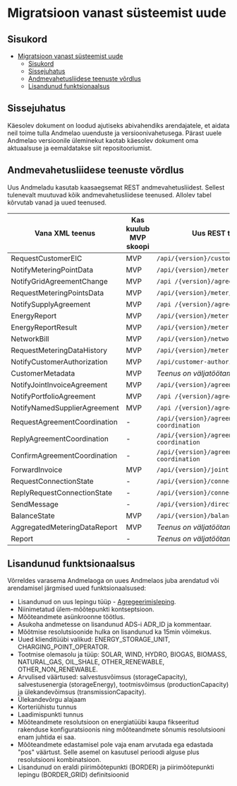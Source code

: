 # Migratsioon vanast süsteemist uude

## Sisukord

- [Migratsioon vanast süsteemist uude](#migratsioon-vanast-süsteemist-uude)
  - [Sisukord](#sisukord)
  - [Sissejuhatus](#sissejuhatus)
  - [Andmevahetusliidese teenuste võrdlus](#andmevahetusliidese-teenuste-võrdlus)
  - [Lisandunud funktsionaalsus](#lisandunud-funktsionaalsus)

## Sissejuhatus

Käesolev dokument on loodud ajutiseks abivahendiks arendajatele, et aidata neil toime tulla Andmelao uuenduste ja versioonivahetusega. Pärast uuele Andmelao versioonile üleminekut kaotab käesolev dokument oma aktuaalsuse ja eemaldatakse siit repositooriumist.

## Andmevahetusliidese teenuste võrdlus

Uus Andmeladu kasutab kaasaegsemat REST andmevahetusliidest. Sellest tulenevalt muutuvad kõik andmevahetusliidese teenused. Allolev tabel kõrvutab vanad ja uued teenused.

| Vana XML teenus              | Kas kuulub MVP skoopi | Uus REST teenus                         |
|------------------------------|-----------------------|-----------------------------------------|
| RequestCustomerEIC           | MVP                   | `/api/{version}/customer`               |
| NotifyMeteringPointData      | MVP                   | `/api/{version}/meter`                  |
| NotifyGridAgreementChange    | MVP                   | `/api /{version}/agreement`             |
| RequestMeteringPointsData    | MVP                   | `/api/{version}/meter/search/customer`  |
| NotifySupplyAgreement        | MVP                   | `/api /{version}/agreement`             |
| EnergyReport                 | MVP                   | `/api/{version}/meter-data`             |
| EnergyReportResult           | MVP                   | `/api/{version}/meter-data/change`      |
| NetworkBill                  | MVP                   | `/api/{version}/network-bill`           |
| RequestMeteringDataHistory   | MVP                   | `/api/{version}/meter-data/search`      |
| NotifyCustomerAuthorization  | MVP                   | `/api/customer-authorization`           |
| CustomerMetadata             | MVP                   | *Teenus on väljatöötamisel*             |
| NotifyJointInvoiceAgreement  | MVP                   | `/api/{version}/agreement`              |
| NotifyPortfolioAgreement     | MVP                   | `/api /{version}/agreement`             |
| NotifyNamedSupplierAgreement | MVP                   | `/api /{version}/agreement`             |
| RequestAgreementCoordination | -                     | `/api/{version}/agreement-coordination` |
| ReplyAgreementCoordination   | -                     | `/api/{version}/agreement-coordination` |
| ConfirmAgreementCoordination | -                     | `/api/{version}/agreement-coordination` |
| ForwardInvoice               | MVP                   | `/api/{version}/joint-invoice`          |
| RequestConnectionState       | -                     | `/api/{version}/connection-state`       |
| ReplyRequestConnectionState  | -                     | `/api/{version}/connection-state`       |
| SendMessage                  | -                     | `/api/{version}/direct-message`         |
| BalanceState                 | MVP                   | `/api/{version}/balance-state`          |
| AggregatedMeteringDataReport | MVP                   | *Teenus on väljatöötamisel*             |
| Report                       | -                     | *Teenus on väljatöötamisel*             |

## Lisandunud funktsionaalsus

Võrreldes varasema Andmelaoga on uues Andmelaos juba arendatud või arendamisel järgmised uued funktsionaalsused:

- Lisandunud on uus lepingu tüüp - [Agregeerimisleping](05.6-agregeerimisleping.md).
- Niinimetatud ülem-mõõtepunkti kontseptsioon.
- Mõõteandmete asünkroonne töötlus.
- Asukoha andmetesse on lisandunud ADS-i ADR_ID ja kommentaar.
- Mõõtmise resolutsioonide hulka on lisandunud ka 15min võimekus.
- Uued klienditüübi valikud: ENERGY_STORAGE_UNIT, CHARGING_POINT_OPERATOR.
- Tootmise olemasolu ja tüüp: SOLAR, WIND, HYDRO, BIOGAS, BIOMASS, NATURAL_GAS, OIL_SHALE, OTHER_RENEWABLE, OTHER_NON_RENEWABLE.
- Arvulised väärtused: salvestusvõimsus (storageCapacity), salvestusenergia (storageEnergy), tootmisvõimsus (productionCapacity) ja ülekandevõimsus (transmissionCapacity).
- Ülekandevõrgu alajaam
- Korteriühistu tunnus
- Laadimispunkti tunnus
- Mõõteandmete resolutsioon on energiatüübi kaupa fikseeritud rakenduse konfiguratsioonis ning mõõteandmete sõnumis resolutsiooni enam juhtida ei saa.
- Mõõteandmete edastamisel pole vaja enam arvutada ega edastada "pos" väärtust. Selle asemel on kasutusel perioodi alguse plus resolutsiooni kombinatsioon.
- Lisandunud on eraldi piirimõõtepunkti (BORDER) ja piirimõõtepunkti lepingu (BORDER_GRID) definitsioonid